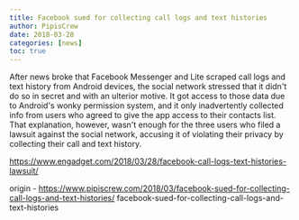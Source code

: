 ```yaml
---
title: Facebook sued for collecting call logs and text histories
author: PipisCrew
date: 2018-03-28
categories: [news]
toc: true
---
```


After news broke that Facebook Messenger and Lite scraped call logs and text history from Android devices, the social network stressed that it didn't do so in secret and with an ulterior motive. It got access to those data due to Android's wonky permission system, and it only inadvertently collected info from users who agreed to give the app access to their contacts list. That explanation, however, wasn't enough for the three users who filed a lawsuit against the social network, accusing it of violating their privacy by collecting their call and text history.

https://www.engadget.com/2018/03/28/facebook-call-logs-text-histories-lawsuit/

origin - https://www.pipiscrew.com/2018/03/facebook-sued-for-collecting-call-logs-and-text-histories/ facebook-sued-for-collecting-call-logs-and-text-histories